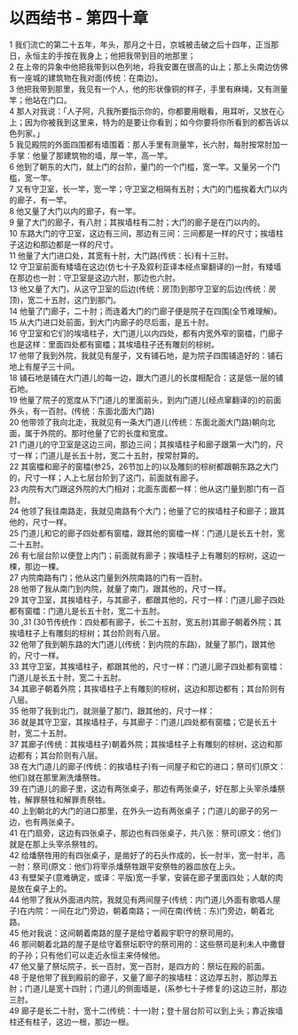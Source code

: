 # 以西结书 - 第四十章
  
 1 我们流亡的第二十五年，年头，那月之十日，京城被击破之后十四年，正当那日，永恒主的手按在我身上；他把我带到目的地那里；  
 2 在上帝的异象中他把我带到以色列地，将我安置在很高的山上；那上头南边仿佛有一座城的建筑物在我对面(传统：在南边)。  
 3 他把我带到那里，我见有一个人，他的形状像铜的样子，手里有麻绳，又有测量竿；他站在门口。  
 4 那人对我说：「人子阿，凡我所要指示你的，你都要用眼看，用耳听，又放在心上；因为你被我到这里来，特为的是要让你看到；如今你要将你所看到的都告诉以色列家。」  
 5 我见殿院的外面四围都有墙围着：那人手里有测量竿，长六肘，每肘按常肘加一手掌：他量了那建筑物的墙，厚一竿，高一竿。  
 6 他到了朝东的大门，就上门的台阶，量门的一个门槛，宽一竿。又量另一个门槛，宽一竿。  
 7 又有守卫室，长一竿，宽一竿；守卫室之相隔有五肘；大门的门槛挨着大门以内的廊子，有一竿。  
 8 他又量了大门以内的廊子，有一竿。  
 9 量了大门的廊子，有八肘；其挨墙柱有二肘；大门的廊子是在门以内的。  
 10 东路大门的守卫室，这边有三间，那边有三间：三间都是一样的尺寸；挨墙柱子这边和那边都是一样的尺寸。  
 11 他量了大门进口处，其宽有十肘，大门路(传统：长)有十三肘。  
 12 守卫室前面有矮墙在这边(仿七十子及叙利亚译本经点窜翻译的)一肘，有矮墙在那边也一肘：守卫室是这边六肘，那边也六肘。  
 13 他又量了大门，从这守卫室的后边(传统：房顶)到那守卫室的后边(传统：房顶)，宽二十五肘，这门到那门。  
 14 他量了门廊子，二十肘；而连着大门的门廊子便是院子在四围(全节难理解)。  
 15 从大门进口处前面，到大门内廊子的尽后面，是五十肘。  
 16 守卫室和它们的埃墙柱子，大门道儿以内四处，都有内宽外窄的窗櫺，门廊子也是这样：里面四处都有窗櫺；其埃墙柱子还有雕刻的棕树。  
 17 他带了我到外院，我就见有屋子，又有铺石地，是为院子四围铺造好的：铺石地上有屋子三十间。  
 18 铺石地是铺在大门道儿的每一边，跟大门道儿的长度相配合：这是低一层的铺石地。  
 19 他量了院子的宽度从下门道儿的里面前头，到内门道儿(经点窜翻译的)的前面外头，有一百肘。(传统：东面北面大门路)  
 20 他带领了我向北走，我就见有一条大门道儿(传统：东面北面大门路)朝向北面，属于外院的。那时他量了它的长度和宽度。  
 21 门道儿的守卫室是这边三间，那边三间；其挨墙柱子和廊子跟第一大门的，尺寸一样；门道儿是长五十肘，宽二十五肘，按常肘算的。  
 22 其窗櫺和廊子的窗櫺(参25，26节加上的)以及雕刻的棕树都跟朝东路之大门的，尺寸一样；人上七层台阶到了这门，前面就有廊子。  
 23 内院有大门跟这外院的大门相对；北面东面都一样：他从这门量到那门有一百肘。  
 24 他领了我往南路走，我就见南路有个大门；他量了它的挨墙柱子和廊子；跟其他的，尺寸一样。  
 25 门道儿和它的廊子四处都有窗櫺，跟其他的窗櫺一样：门道儿是长五十肘，宽二十五肘。  
 26 有七层台阶以便登上内门；前面就有廊子；挨墙柱子上有雕刻的棕树，这边一棵，那边一棵。  
 27 内院南路有门；他从这门量到外院南路的门有一百肘。  
 28 他带了我从南门到内院，就量了南门，跟其他的，尺寸一样。  
 29 其守卫室，其挨墙柱子，与其廊子，都跟其他的，尺寸一样：门道儿廊子四处都有窗櫺：门道儿是长五十肘，宽二十五肘。  
 30 ,31 (30节传统作：四处都有廊子，长二十五肘，宽五肘)其廊子朝着外院；其挨墙柱子上有雕刻的棕树；其台阶则有八层。  
 32 他带了我到朝东路的大门道儿(传统：到内院的东路)，就量了那门，跟其他的，尺寸一样。  
 33 其守卫室，其挨墙柱子，都跟其他的，尺寸一样：门道儿廊子四处都有窗櫺：门道儿是长五十肘，宽二十五肘。  
 34 其廊子朝着外院；其挨墙柱子上有雕刻的棕树，这边和那边都有；其台阶则有八层。  
 35 他带了我到北门，就测量了那门，跟其他的，尺寸一样：  
 36 就是其守卫室，其挨墙柱子，与其廊子：门道儿四处都有窗櫺；它是长五十肘，宽二十五肘。  
 37 其廊子(传统：其挨墙柱子)朝着外院；其挨墙柱子上有雕刻的棕树，这边和那边都有；其台阶则有八层。  
 38 在大门道儿的廊子(传统：的挨墙柱子)有一间屋子和它的进口；祭司们(原文：他们)就在那里涮洗燔祭牲。  
 39 在门道儿的廊子里，这边有两张桌子，那边有两张桌子，好在那上头宰杀燔祭牲，解罪祭牲和解罪责祭牲。  
 40 上到朝北的大门的进口那里，在外头一边有两张桌子；门道儿的廊子的另一边，也有两张桌子。  
 41 在门扇旁，这边有四张桌子，那边也有四张桌子，共八张：祭司(原文：他们)就是在那上头宰杀祭牲的。  
 42 给燔祭牲用的有四张桌子，是凿好了的石头作成的，长一肘半，宽一肘半，高一肘：祭司(原文：他们)将宰杀燔祭牲跟平安祭牲的器皿放在上头。  
 43 有壁架子(意难确定，或译：平版)宽一手掌，安装在廊子里面四处；人献的肉是放在桌子上的。  
 44 他带了我从外面进内院，我就见有两间屋子(传统：内门道儿外面有歌唱人屋子)在内院：一间在北门旁边，朝着南路；一间在南(传统：东)门旁边，朝着北路。  
 45 他对我说：这间朝着南路的屋子是给守着殿宇职守的祭司用的。  
 46 那间朝着北路的屋子是给守着祭坛职守的祭司用的：这些祭司是利未人中撒督的子孙；只有他们可以走近永恒主来侍候他。  
 47 他又量了祭坛院子，长一百肘，宽一百肘，是四方的：祭坛在殿的前面。  
 48 于是他带了我到殿前的廊子，又量了廊子的挨墙柱：这边厚五肘，那边厚五肘；门道儿是宽十四肘；门道儿的侧面墙是，(系参七十子修复的)这边三肘，那边三肘。  
 49 廊子是长二十肘，宽十二(传统：十一)肘；登十层台阶可以到上头；靠近挨墙柱还有柱子，这边一根，那边一根。